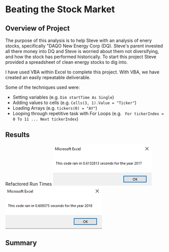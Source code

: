 # Beating the Stock Market

## Overview of Project
The purpose of this analysis is to help Steve with an analysis of enery stocks, specifically "DAQO New Energy Corp (DQ). Steve's parent invested all there money into DQ and Steve is worried about them not diversifying, and how the stock has performed historically. To start this project Steve provided a spreadsheet of clean energy stocks to dig into.

I have used VBA within Excel to complete this project. With VBA, we have created an easily repeatable deliverable. 

Some of the techniques used were:
- Setting variables (e.g. ```Dim startTime As Single```)
- Adding values to cells (e.g. ```Cells(3, 1).Value = "Ticker"```)
- Loading Arrays (e.g. ```tickers(0) = "AY"```)
- Looping through repetitive task with For Loops (e.g. ``` For tickerIndex = 0 To 11 ... Next tickerIndex```)

## Results


Refactored Run Times
![2017 Refactored Run Time](/Resources/VBA_Challenge_2017.PNG)
![2018 Refactored Run Time](/Resources/VBA_Challenge_2018.PNG)


## Summary
